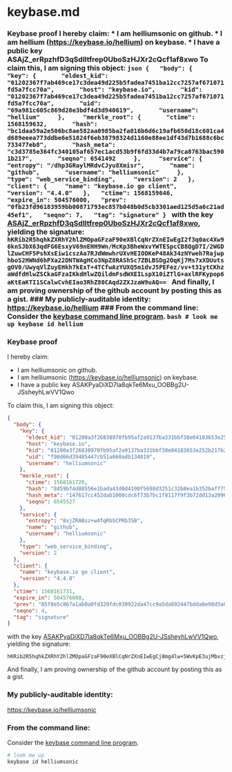 # keybase.md
### Keybase proof  I hereby claim:    * I am helliumsonic on github.   * I am hellium (https://keybase.io/hellium) on keybase.   * I have a public key ASAjZ_erRpzhfD3qSdIltfrep0UboSzHJXr2cQcf1af8xwo  To claim this, I am signing this object:  ```json {   "body": {     "key": {       "eldest_kid": "01202367f7ab469ce17c3dea49d225b5fadea7451ba12cc7257af671071fd5a7fcc70a",       "host": "keybase.io",       "kid": "01202367f7ab469ce17c3dea49d225b5fadea7451ba12cc7257af671071fd5a7fcc70a",       "uid": "69a981c605c869d20e3bdf4d3d940619",       "username": "hellium"     },     "merkle_root": {       "ctime": 1568159632,       "hash": "bc1daa59a2e506bc8ae582aa0985ba2fa016b6d6c19afb650d18c601ca4d689eeea773ddbe6e51824f6eb38798324d1160e88ee1df43d7b1688c6bc733477eb8",       "hash_meta": "c3d3785e364fc340105af657ec1acd53b9f6fd33d4b7a79ca8763bac5901b217",       "seqno": 6541492     },     "service": {       "entropy": "/dhp3GRaylMRdvCJyu8Xmisr",       "name": "github",       "username": "helliumsonic"     },     "type": "web_service_binding",     "version": 2   },   "client": {     "name": "keybase.io go client",     "version": "4.4.0"   },   "ctime": 1568159646,   "expire_in": 504576000,   "prev": "0fb23fd96183959bb00871793ec857b048b0d5cb3301aed125d5a6c21ad45ef1",   "seqno": 7,   "tag": "signature" } ```  with the key [ASAjZ_erRpzhfD3qSdIltfrep0UboSzHJXr2cQcf1af8xwo](https://keybase.io/hellium), yielding the signature:  ``` hKRib2R5hqhkZXRhY2hlZMOpaGFzaF90eXBlCqNrZXnEIwEgI2f3q0ac4Xw96knSJbX63qdFG6EsxyV69nEHH9Wn/McKp3BheWxvYWTESpcCB8QgD7I/2WGDlZuwCHF5PshXsEiw1cszAa7RJdWmwhrUXvHEIODKeP48Ak34zNYweh7RajwphboS2HWNd6hPXa22DNTWAgHCo3NpZ8RAShSc7ZBLBSDg2OqKj7Ms7xXDUutsgOV0/UwyqVlZuyEHkh7kExT+4TCfwAzYUXQ5m1dvJ5PEFez/vv+t31ytCKhzaWdfdHlwZSCkaGFzaIKkdHlwZQildmFsdWXEILspX10iZTlG+axlRFKypop6aKtEaKTI1SCalwCvhEIao3RhZ80CAqd2ZXJzaW9uAQ==  ```  And finally, I am proving ownership of the github account by posting this as a gist.  ### My publicly-auditable identity:  https://keybase.io/hellium  ### From the command line:  Consider the [keybase command line program](https://keybase.io/download).  ```bash # look me up keybase id hellium ```
### Keybase proof

I hereby claim:

  * I am helliumsonic on github.
  * I am helliumsonic (https://keybase.io/helliumsonic) on keybase.
  * I have a public key ASAKPyaDiXD7la8qkTe6Mxu_OOBBg2U-JSsheyhLwVV1Qwo

To claim this, I am signing this object:

```json
{
  "body": {
    "key": {
      "eldest_kid": "01200a3f26838970fb95af2a9137ba331bbf38e04183653e252b217b284bc15575430a",
      "host": "keybase.io",
      "kid": "01200a3f26838970fb95af2a9137ba331bbf38e04183653e252b217b284bc15575430a",
      "uid": "f98d66d39485447cb51a660adb134819",
      "username": "helliumsonic"
    },
    "merkle_root": {
      "ctime": 1568161720,
      "hash": "8459bf4d88556e1bada43d0d4190f5698d3251c32b8ea1b352baff7562c29c730000f67dabd36ff0571fd2de26d17c71d872ebe8af06985c2057b39f00cdd1ab",
      "hash_meta": "147617cc452dab1008cdc6f73b7bc1f8117f9f3b72dd13a2096dfc5ab58c0bb3",
      "seqno": 6545527
    },
    "service": {
      "entropy": "8xjZRABsz+w4fqRbSCPRb3SB",
      "name": "github",
      "username": "helliumsonic"
    },
    "type": "web_service_binding",
    "version": 2
  },
  "client": {
    "name": "keybase.io go client",
    "version": "4.4.0"
  },
  "ctime": 1568161731,
  "expire_in": 504576000,
  "prev": "05f8e5c867a1ab0a0fd329fdc039922da47cc9a5da692447bdda8e98d3a089d6",
  "seqno": 4,
  "tag": "signature"
}
```

with the key [ASAKPyaDiXD7la8qkTe6Mxu_OOBBg2U-JSsheyhLwVV1Qwo](https://keybase.io/helliumsonic), yielding the signature:

```
hKRib2R5hqhkZXRhY2hlZMOpaGFzaF90eXBlCqNrZXnEIwEgCj8mg4lw+5WvKpE3ujMbvzjgQYNlPiUrIXsoS8FVdUMKp3BheWxvYWTESpcCBMQgBfjlyGehqwoP0yn9wDmSLaR8yaXaaSRHvdqOmNOgidbEIBMQgwKQwFuTjjfvGTX4FwQ1zCECjEle/Chku9Gey7wEAgHCo3NpZ8RAd+w7jX5cXM2zji4n0tq4tLVp/KcuHLF/6JUEaGwwyGKxYUhs4zVBRPhZ1URnedvIHqojbrwcyz3zM3E2BrIsAahzaWdfdHlwZSCkaGFzaIKkdHlwZQildmFsdWXEIFKgOR25eRK/NDIe7S+bNCdybRNewGxkWy2HU7N3PlGOo3RhZ80CAqd2ZXJzaW9uAQ==

```

And finally, I am proving ownership of the github account by posting this as a gist.

### My publicly-auditable identity:

https://keybase.io/helliumsonic

### From the command line:

Consider the [keybase command line program](https://keybase.io/download).

```bash
# look me up
keybase id helliumsonic
```

